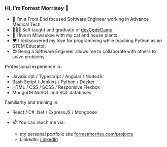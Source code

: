### Hi, I’m Forrest Morrisey 👋  
- 🌱 I’m a Front End focused Software Engineer working in Advance Medical Tech
- 🧑🏻‍💻  Self taught and graduate of [devCodeCamp](https://devcodecamp.com/)
- 👀 I live in Milwaukee with my cat and house plants. 
- ❤️ I rediscovered my love for programming while teaching Python as an STEM Educator. 
- 😎 Being a Software Engineer allows me to collaborate with others to solve problems.

Professional experience in:
- JavaScript / Typescript / Angular / NodeJS
- Bash Script / Jenkins / Python / Docker
- HTML / CSS / SCSS / Responsive Flexbox
- MongoDB NoSQL and SQL databases

Familiarity and training in:
 - React / C# .Net / ExpressJS / Mongoose
 
- 📫  You can reach me via:
  - my personal portfolio site [forrestmorriey.com/projects](https://www.forrestmorrisey.com/projects)
  - LinkedIn: [LinkedIn](https://www.linkedin.com/in/forrestmorrisey/)
